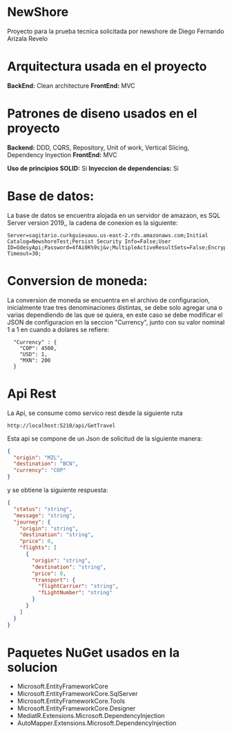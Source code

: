 
# NewShore
Proyecto para la prueba tecnica solicitada por newshore de Diego Fernando Arizala Revelo

# Arquitectura usada en el proyecto

**BackEnd:** Clean architecture
**FrontEnd:** MVC

# Patrones de diseno usados en el proyecto

**Backend:** DDD, CQRS, Repository, Unit of work, Vertical Slicing, Dependency Inyection
**FrontEnd:** MVC

**Uso de principios SOLID:** Si
**Inyeccion de dependencias:** Si

# Base de datos:
La base de datos se encuentra alojada en un servidor de amazaon, es SQL Server version 2019,, la cadena de conexion es la siguiente:

    Server=sagitario.curkguieuauu.us-east-2.rds.amazonaws.com;Initial Catalog=NewshoreTest;Persist Security Info=False;User ID=OdesyApi;Password=4fAi0K%9sj&v;MultipleActiveResultSets=False;Encrypt=False;TrustServerCertificate=False;Connection Timeout=30;

# Conversion de moneda:
La conversion de moneda se encuentra en el archivo de configuracion, inicialmente trae tres denominaciones distintas, se debe solo agregar una o varias dependiendo de las que se quiera, en este caso se debe modificar el JSON de configuracion en la seccion "Currency", junto con su valor nominal 1 a 1 en cuando a dolares se refiere:

      "Currency" : {
        "COP": 4500,
        "USD": 1,
        "MXN": 200
      }

# Api Rest
La Api, se consume como servico rest desde la siguiente ruta

    http://localhost:5210/api/GetTravel

Esta api se compone de un Json de solicitud de la siguiente manera:
```json
{
  "origin": "MZL",
  "destination": "BCN",
  "currency": "COP"
}
```
y se obtiene la siguiente respuesta:

```json
{
  "status": "string",
  "message": "string",
  "journey": {
    "origin": "string",
    "destination": "string",
    "price": 0,
    "flights": [
      {
        "origin": "string",
        "destination": "string",
        "price": 0,
        "transport": {
          "flightCarrier": "string",
          "fLightNumber": "string"
        }
      }
    ]
  }
}
```
# Paquetes NuGet usados en la solucion
* Microsoft.EntityFrameworkCore
* Microsoft.EntityFrameworkCore.SqlServer
* Microsoft.EntityFrameworkCore.Tools
* Microsoft.EntityFrameworkCore.Designer
* MediatR.Extensions.Microsoft.DependencyInjection
* AutoMapper.Extensions.Microsoft.DependencyInjection

